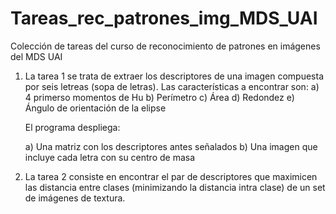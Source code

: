 # Tareas_rec_patrones_img_MDS_UAI
Colección de tareas del curso de reconocimiento de patrones en imágenes del MDS UAI

1. La tarea 1 se trata de extraer los descriptores de una imagen compuesta por seis letreas (sopa de letras).
    Las características a encontrar son:
    a) 4 primerso momentos de Hu
    b) Perímetro
    c) Área
    d) Redondez
    e) Ángulo de orientación de la elipse

    El programa despliega:
    
    a) Una matriz con los descriptores antes señalados
    b) Una imagen que incluye cada letra con su centro de masa

2. La tarea 2 consiste en encontrar el par de descriptores que maximicen las distancia entre clases (minimizando la distancia intra clase) de un set de imágenes de textura.
